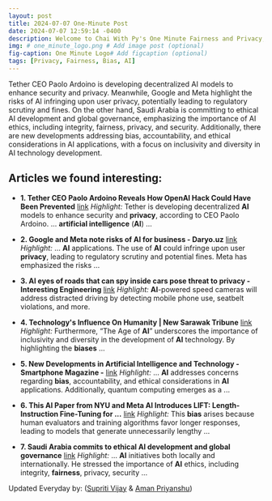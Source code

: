 ```yaml
---
layout: post
title: 2024-07-07 One-Minute Post
date: 2024-07-07 12:59:14 -0400
description: Welcome to Chai With Py's One Minute Fairness and Privacy, which aims to provide you the current happenings in the world of Fairness, Privacy, and AI.
img: # one_minute_logo.png # Add image post (optional)
fig-caption: One Minute Logo# Add figcaption (optional)
tags: [Privacy, Fairness, Bias, AI]
---
```


Tether CEO Paolo Ardoino is developing decentralized AI models to enhance security and privacy. Meanwhile, Google and Meta highlight the risks of AI infringing upon user privacy, potentially leading to regulatory scrutiny and fines. On the other hand, Saudi Arabia is committing to ethical AI development and global governance, emphasizing the importance of AI ethics, including integrity, fairness, privacy, and security. Additionally, there are new developments addressing bias, accountability, and ethical considerations in AI applications, with a focus on inclusivity and diversity in AI technology development.

## Articles we found interesting:

- **1. Tether CEO Paolo Ardoino Reveals How OpenAI Hack Could Have Been Prevented** [link](https://beincrypto.com/tether-develops-ai-models/)
_Highlight:_ Tether is developing decentralized <b>AI</b> models to enhance security and <b>privacy</b>, according to CEO Paolo Ardoino. ... <b>artificial intelligence</b> (<b>AI</b>)&nbsp;...

- **2. Google and Meta note risks of <b>AI</b> for business - Daryo.uz** [link](https://daryo.uz/en/2024/07/07/google-and-meta-note-risks-of-ai-for-business)
_Highlight:_ ... <b>AI</b> applications. The use of <b>AI</b> could infringe upon user <b>privacy</b>, leading to regulatory scrutiny and potential fines. Meta has emphasized the risks&nbsp;...

- **3. <b>AI</b> eyes of roads that can spy inside cars pose threat to <b>privacy</b> - Interesting Engineering** [link](https://interestingengineering.com/innovation/ai-speed-cameras-can-spy)
_Highlight:_ <b>AI</b>-powered speed cameras will address distracted driving by detecting mobile phone use, seatbelt violations, and more.

- **4. Technology&#39;s Influence On Humanity | New Sarawak Tribune** [link](https://www.newsarawaktribune.com.my/technologys-influence-on-humanity/)
_Highlight:_ Furthermore, “The Age of <b>AI</b>” underscores the importance of inclusivity and diversity in the development of <b>AI</b> technology. By highlighting the <b>biases</b>&nbsp;...

- **5. New Developments in <b>Artificial Intelligence</b> and Technology - Smartphone Magazine -** [link](https://smartphonemagazine.nl/en/2024/07/07/new-developments-in-artificial-intelligence-and-technology/)
_Highlight:_ ... <b>AI</b> addresses concerns regarding <b>bias</b>, accountability, and ethical considerations in <b>AI</b> applications. Additionally, quantum computing emerges as a&nbsp;...

- **6. This <b>AI</b> Paper from NYU and Meta <b>AI</b> Introduces LIFT: Length-Instruction Fine-Tuning for ...** [link](https://www.marktechpost.com/2024/07/06/this-ai-paper-from-nyu-and-meta-ai-introduces-lift-length-instruction-fine-tuning-for-enhanced-control-and-quality-in-instruction-following-llms/)
_Highlight:_ This <b>bias</b> arises because human evaluators and training algorithms favor longer responses, leading to models that generate unnecessarily lengthy&nbsp;...

- **7. Saudi Arabia commits to ethical <b>AI</b> development and global governance** [link](https://saudigazette.com.sa/article/644063/SAUDI-ARABIA/Saudi-Arabia-commits-to-ethical-AI-development-and-global-governance)
_Highlight:_ ... <b>AI</b> initiatives both locally and internationally. He stressed the importance of <b>AI</b> ethics, including integrity, <b>fairness</b>, privacy, security&nbsp;...


Updated Everyday by: (<a href="https://supritivijay.github.io/">Supriti Vijay</a> & <a href="https://amanpriyanshu.github.io/">Aman Priyanshu</a>)
